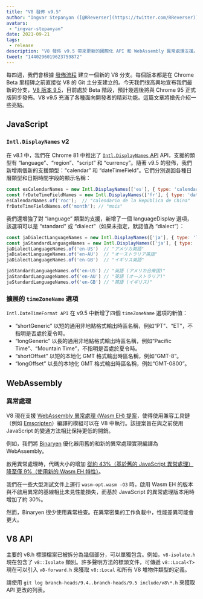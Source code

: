 ```yaml
---
title: "V8 發佈 v9.5"
author: "Ingvar Stepanyan ([@RReverser](https://twitter.com/RReverser))"
avatars: 
 - "ingvar-stepanyan"
date: 2021-09-21
tags: 
 - release
description: "V8 發佈 v9.5 帶來更新的國際化 API 和 WebAssembly 異常處理支援。"
tweet: "1440296019623759872"
---
```

每四週，我們會根據 [發佈流程](https://v8.dev/docs/release-process) 建立一個新的 V8 分支。每個版本都是在 Chrome Beta 里程碑之前直接從 V8 的 Git 主分支建立的。今天我們很高興地宣布我們最新的分支，[V8 版本 9.5](https://chromium.googlesource.com/v8/v8.git/+log/branch-heads/9.5)，目前處於 Beta 階段，預計幾週後將與 Chrome 95 正式版同步發佈。V8 v9.5 充滿了各種面向開發者的精彩功能。這篇文章將搶先介紹一些亮點。

<!--truncate-->
## JavaScript

### `Intl.DisplayNames` v2

在 v8.1 中，我們在 Chrome 81 中推出了 [`Intl.DisplayNames` API](https://v8.dev/features/intl-displaynames) API，支援的類型有 “language”、“region”、“script” 和 “currency”。隨著 v9.5 的發佈，我們新增兩個新的支援類型：“calendar” 和 “dateTimeField”。它們分別返回各種日曆類型和日期時間字段的顯示名稱：

```js
const esCalendarNames = new Intl.DisplayNames(['es'], { type: 'calendar' });
const frDateTimeFieldNames = new Intl.DisplayNames(['fr'], { type: 'dateTimeField' });
esCalendarNames.of('roc');  // "calendario de la República de China"
frDateTimeFieldNames.of('month'); // "mois"
```

我們還增強了對 “language” 類型的支援，新增了一個 languageDisplay 選項，該選項可以是 “standard” 或 “dialect”（如果未指定，默認值為 “dialect”）：

```js
const jaDialectLanguageNames = new Intl.DisplayNames(['ja'], { type: 'language' });
const jaStandardLanguageNames = new Intl.DisplayNames(['ja'], { type: 'language' , languageDisplay: 'standard'});
jaDialectLanguageNames.of('en-US')  // "アメリカ英語"
jaDialectLanguageNames.of('en-AU')  // "オーストラリア英語"
jaDialectLanguageNames.of('en-GB')  // "イギリス英語"

jaStandardLanguageNames.of('en-US') // "英語 (アメリカ合衆国)"
jaStandardLanguageNames.of('en-AU') // "英語 (オーストラリア)"
jaStandardLanguageNames.of('en-GB') // "英語 (イギリス)"
```

### 擴展的 `timeZoneName` 選項

`Intl.DateTimeFormat API` 在 v9.5 中新增了四個 `timeZoneName` 選項的新值：

- “shortGeneric” 以短的通用非地點格式輸出時區名稱，例如“PT”、“ET”，不指明是否處於夏令時。
- “longGeneric” 以長的通用非地點格式輸出時區名稱，例如“Pacific Time”、“Mountain Time”，不指明是否處於夏令時。
- “shortOffset” 以短的本地化 GMT 格式輸出時區名稱，例如“GMT-8”。
- “longOffset” 以長的本地化 GMT 格式輸出時區名稱，例如“GMT-0800”。

## WebAssembly

### 異常處理

V8 現在支援 [WebAssembly 異常處理 (Wasm EH) 提案](https://github.com/WebAssembly/exception-handling/blob/master/proposals/exception-handling/Exceptions.md)，使得使用兼容工具鏈（例如 [Emscripten](https://emscripten.org/docs/porting/exceptions.html)）編譯的模組可以在 V8 中執行。該提案旨在與之前使用 JavaScript 的變通方法相比保持更低的開銷。

例如，我們將 [Binaryen](https://github.com/WebAssembly/binaryen/) 優化器用舊的和新的異常處理實現編譯為 WebAssembly。

啟用異常處理時，代碼大小的增加 [從約 43%（基於舊的 JavaScript 異常處理）降至僅 9%（使用新的 Wasm EH 特性）](https://github.com/WebAssembly/exception-handling/issues/20#issuecomment-919716209)。

我們在一些大型測試文件上運行 `wasm-opt.wasm -O3` 時，啟用 Wasm EH 的版本與不啟用異常的基線相比未見性能損失，而基於 JavaScript 的異常處理版本用時增加了約 30%。

然而，Binaryen 很少使用異常檢查。在異常密集的工作負載中，性能差異可能會更大。

## V8 API

主要的 v8.h 標頭檔案已被拆分為幾個部分，可以單獨包含。例如，`v8-isolate.h` 現在包含了 `v8::Isolate` 類別。許多聲明方法的標頭文件，可傳遞 `v8::Local<T>` 現在可以引入 `v8-forward.h` 來獲取 `v8::Local` 和所有 V8 堆物件類型的定義。

請使用 `git log branch-heads/9.4..branch-heads/9.5 include/v8\*.h` 來獲取 API 更改的列表。
